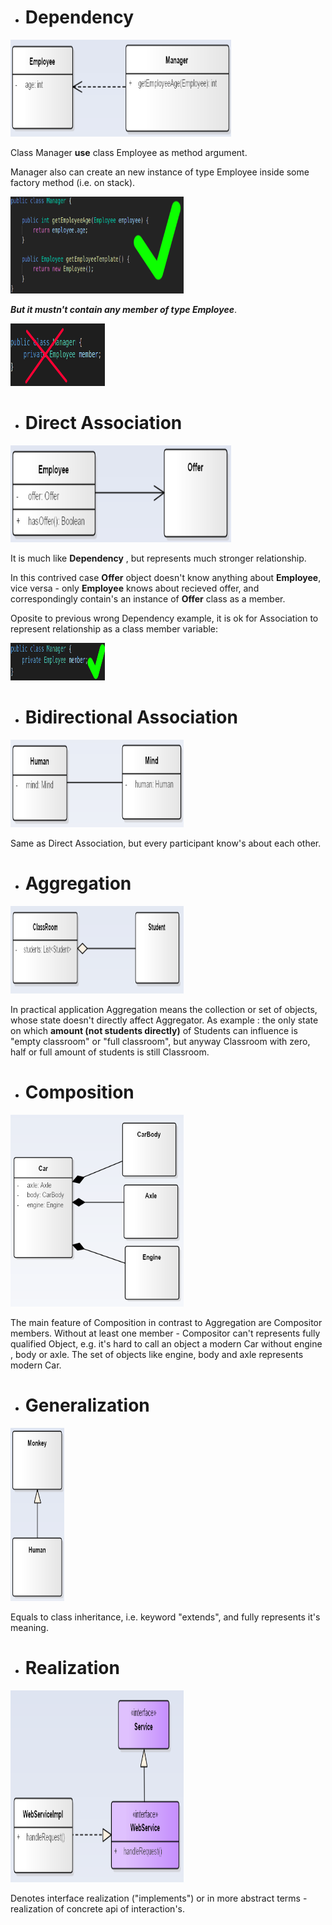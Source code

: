 - # Dependency
<img src="assets/Dependency.png" width="70%" height="155px">

Class Manager **use** class Employee as method argument.

Manager also can create an new instance of type Employee inside some factory method (i.e. on stack).

<img src="assets/right_dependency.png" width="55%" height="155px">

_**But it mustn't contain any member of type Employee**_.

<img src="assets/wrong_dependency.png" width="30%" height="100px">

- # Direct Association
<img src="assets/Association.png" width="70%" height="155px">

It is much like **Dependency** , but represents much stronger relationship.

In this contrived case **Offer** object doesn't know anything about **Employee**, vice versa - only **Employee** knows about recieved offer, and correspondingly contain's an instance of **Offer** class as a member.

Oposite to previous wrong Dependency example, it is ok for Association to represent relationship as a class member variable:

<img src="assets/right_association.png" width="30%" height="60px">

- # Bidirectional Association

<img src="assets/Bidirectional_association.png" width="55%" height="140px">

Same as Direct Association, but every participant know's about each other.

- # Aggregation

<img src="assets/Aggregation.png" width="55%" height="140px">

In practical application Aggregation means the collection or set of objects, whose state doesn't directly affect Aggregator.
As example : the only state on which **amount (not students directly)** of Students can influence is "empty classroom" or "full classroom", but anyway Classroom with zero, half or full amount of students is still Classroom.

- # Composition

<img src="assets/Composition.png" width="55%" height="307px">

The main feature of Composition  in contrast to Aggregation are Compositor members. Without at least one member - Compositor can't represents fully qualified Object, e.g. it's hard to call an object a modern Car without engine , body or axle.
The set of objects like engine, body and axle represents modern Car.

- # Generalization

<img src="assets/Generalization.png" width="17%" height="277px">

Equals to class inheritance, i.e. keyword "extends", and fully represents it's meaning.

- # Realization

<img src="assets/Realization.png" width="55%" height="307px">

Denotes interface realization ("implements") or in more abstract terms - realization of concrete api of interaction's.
